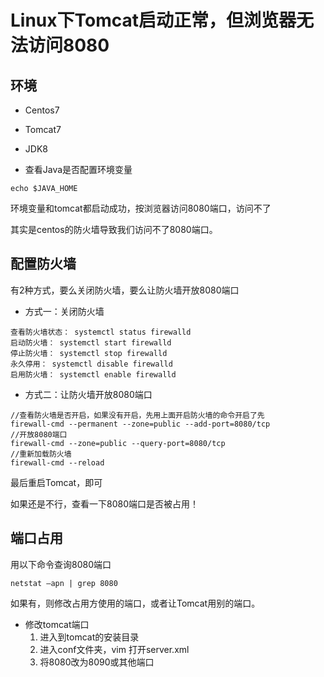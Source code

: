 # Linux下Tomcat启动正常，但浏览器无法访问8080

## 环境

- Centos7
- Tomcat7
- JDK8

- 查看Java是否配置环境变量

```
echo $JAVA_HOME
```

环境变量和tomcat都启动成功，按浏览器访问8080端口，访问不了

其实是centos的防火墙导致我们访问不了8080端口。

## 配置防火墙

有2种方式，要么关闭防火墙，要么让防火墙开放8080端口

- 方式一：关闭防火墙

```
查看防火墙状态： systemctl status firewalld 
启动防火墙： systemctl start firewalld 
停止防火墙： systemctl stop firewalld 
永久停用： systemctl disable firewalld 
启用防火墙： systemctl enable firewalld
```

- 方式二：让防火墙开放8080端口

```
//查看防火墙是否开启，如果没有开启，先用上面开启防火墙的命令开启了先
firewall-cmd --permanent --zone=public --add-port=8080/tcp
//开放8080端口
firewall-cmd --zone=public --query-port=8080/tcp 
//重新加载防火墙
firewall-cmd --reload 
```

最后重启Tomcat，即可

如果还是不行，查看一下8080端口是否被占用！

## 端口占用

用以下命令查询8080端口

```
netstat –apn | grep 8080
```

如果有，则修改占用方使用的端口，或者让Tomcat用别的端口。

- 修改tomcat端口
    1. 进入到tomcat的安装目录
    2. 进入conf文件夹，vim 打开server.xml
    3. 将8080改为8090或其他端口